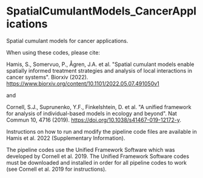# SpatialCumulantModels_CancerApplications
Spatial cumulant models for cancer applications. 

When using these codes, please cite: 

Hamis, S., Somervuo, P., Ågren, J.A. et al. "Spatial cumulant models enable spatially informed treatment strategies and analysis of local interactions in cancer systems". Biorxiv (2022). https://www.biorxiv.org/content/10.1101/2022.05.07.491050v1

and

Cornell, S.J., Suprunenko, Y.F., Finkelshtein, D. et al. "A unified framework for analysis of individual-based models in ecology and beyond". Nat Commun 10, 4716 (2019). https://doi.org/10.1038/s41467-019-12172-y.

Instructions on how to run and modify the pipeline code files are available in Hamis et al. 2022 (Supplementary Information). 

The pipeline codes use the Unified Framework Software which was developed by Cornell et al. 2019. The Unified Framework Software codes must be downloaded and installed in order for all pipeline codes to work (see Cornell et al. 2019 for instructions).
